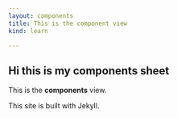```yaml
---
layout: components
title: This is the component view
kind: learn

---
```


## Hi this is my components sheet ##

This is the **components** view.

This site is built with Jekyll.
